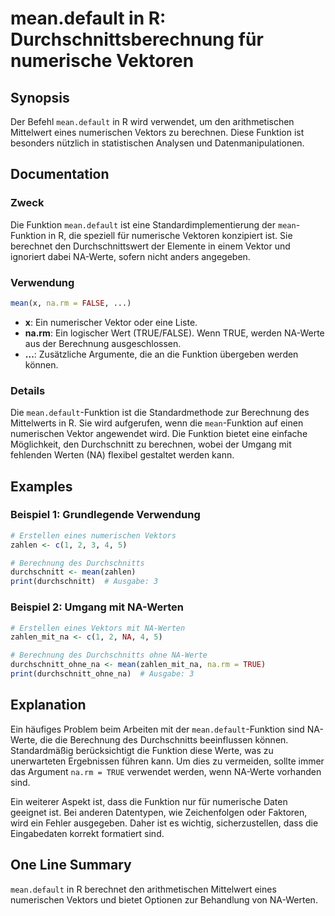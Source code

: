 <!--
Meta Description: # mean.default in R: Durchschnittsberechnung für numerische Vektoren ## Synopsis Der Befehl `mean.default` in R wird verwendet, um den arithmetischen ...
Meta Keywords: die, mean, funktion, ist, default
-->

# mean.default in R: Durchschnittsberechnung für numerische Vektoren

## Synopsis
Der Befehl `mean.default` in R wird verwendet, um den arithmetischen Mittelwert eines numerischen Vektors zu berechnen. Diese Funktion ist besonders nützlich in statistischen Analysen und Datenmanipulationen.

## Documentation
### Zweck
Die Funktion `mean.default` ist eine Standardimplementierung der `mean`-Funktion in R, die speziell für numerische Vektoren konzipiert ist. Sie berechnet den Durchschnittswert der Elemente in einem Vektor und ignoriert dabei NA-Werte, sofern nicht anders angegeben.

### Verwendung
```R
mean(x, na.rm = FALSE, ...)
```
- **x**: Ein numerischer Vektor oder eine Liste.
- **na.rm**: Ein logischer Wert (TRUE/FALSE). Wenn TRUE, werden NA-Werte aus der Berechnung ausgeschlossen.
- **...**: Zusätzliche Argumente, die an die Funktion übergeben werden können.

### Details
Die `mean.default`-Funktion ist die Standardmethode zur Berechnung des Mittelwerts in R. Sie wird aufgerufen, wenn die `mean`-Funktion auf einen numerischen Vektor angewendet wird. Die Funktion bietet eine einfache Möglichkeit, den Durchschnitt zu berechnen, wobei der Umgang mit fehlenden Werten (NA) flexibel gestaltet werden kann.

## Examples
### Beispiel 1: Grundlegende Verwendung
```R
# Erstellen eines numerischen Vektors
zahlen <- c(1, 2, 3, 4, 5)

# Berechnung des Durchschnitts
durchschnitt <- mean(zahlen)
print(durchschnitt)  # Ausgabe: 3
```

### Beispiel 2: Umgang mit NA-Werten
```R
# Erstellen eines Vektors mit NA-Werten
zahlen_mit_na <- c(1, 2, NA, 4, 5)

# Berechnung des Durchschnitts ohne NA-Werte
durchschnitt_ohne_na <- mean(zahlen_mit_na, na.rm = TRUE)
print(durchschnitt_ohne_na)  # Ausgabe: 3
```

## Explanation
Ein häufiges Problem beim Arbeiten mit der `mean.default`-Funktion sind NA-Werte, die die Berechnung des Durchschnitts beeinflussen können. Standardmäßig berücksichtigt die Funktion diese Werte, was zu unerwarteten Ergebnissen führen kann. Um dies zu vermeiden, sollte immer das Argument `na.rm = TRUE` verwendet werden, wenn NA-Werte vorhanden sind.

Ein weiterer Aspekt ist, dass die Funktion nur für numerische Daten geeignet ist. Bei anderen Datentypen, wie Zeichenfolgen oder Faktoren, wird ein Fehler ausgegeben. Daher ist es wichtig, sicherzustellen, dass die Eingabedaten korrekt formatiert sind.

## One Line Summary
`mean.default` in R berechnet den arithmetischen Mittelwert eines numerischen Vektors und bietet Optionen zur Behandlung von NA-Werten.